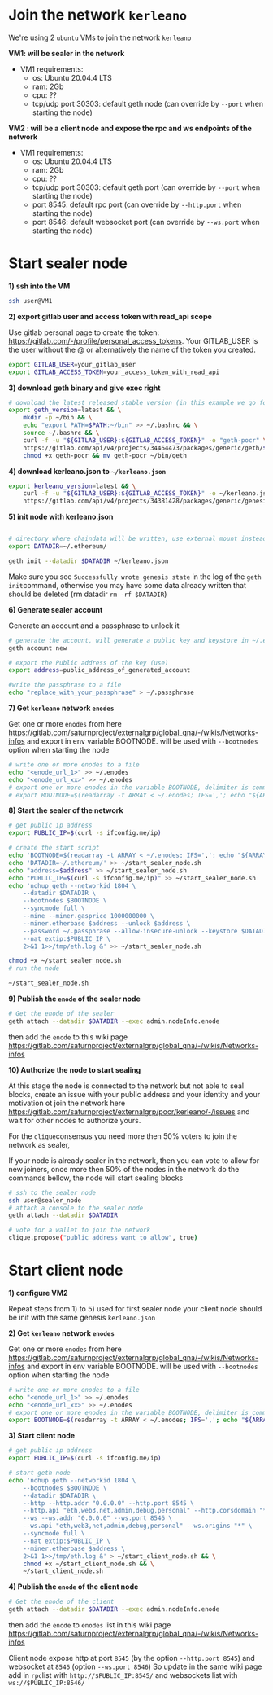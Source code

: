 # Join the network `kerleano`

We're using 2 `ubuntu` VMs to join the network `kerleano`

**VM1: will be sealer in the network**
- VM1 requirements: 
    * os: Ubuntu 20.04.4 LTS
    * ram: 2Gb
    * cpu: ??
    * tcp/udp port 30303: default geth node (can override by `--port` when starting the node)

**VM2 : will be a client node and expose the rpc and ws endpoints of the network**
- VM1 requirements: 
    * os: Ubuntu 20.04.4 LTS
    * ram: 2Gb
    * cpu: ??
    * tcp/udp port 30303: default geth port (can override by `--port` when starting the node)
    * port 8545: default rpc port (can override by `--http.port` when starting the node)
    * port 8546: default websocket port (can override by `--ws.port` when starting the node)

# Start sealer node

**1) ssh into the VM**

```sh
ssh user@VM1
```
 
**2) export gitlab user and access token with read_api scope**<br>

Use gitlab personal page to create the token: https://gitlab.com/-/profile/personal_access_tokens.
Your GITLAB_USER is the user without the @ or alternatively the name of the token you created.

```sh
export GITLAB_USER=your_gitlab_user
export GITLAB_ACCESS_TOKEN=your_access_token_with_read_api
```

**3) download geth binary and give exec right**

```sh
# download the latest released stable version (in this example we go for `latest`)
export geth_version=latest && \
    mkdir -p ~/bin && \
    echo "export PATH=$PATH:~/bin" >> ~/.bashrc && \
    source ~/.bashrc && \
    curl -f -u "${GITLAB_USER}:${GITLAB_ACCESS_TOKEN}" -o "geth-pocr" \
    https://gitlab.com/api/v4/projects/34464473/packages/generic/geth/${geth_version}/geth && \
    chmod +x geth-pocr && mv geth-pocr ~/bin/geth
```

**4) download kerleano.json to `~/kerleano.json`**

```sh
export kerleano_version=latest && \
    curl -f -u "${GITLAB_USER}:${GITLAB_ACCESS_TOKEN}" -o ~/kerleano.json \
    https://gitlab.com/api/v4/projects/34381428/packages/generic/genesis/${kerleano_version}/kerleano.json
```


**5) init node with kerleano.json**

```sh

# directory where chaindata will be written, use external mount instead of ~/.ethereum/
export DATADIR=~/.ethereum/

geth init --datadir $DATADIR ~/kerleano.json
```

Make sure you see `Successfully wrote genesis state` in the log of the `geth init`command, otherwise you may have some data already written that should be deleted (rm datadir `rm -rf $DATADIR`)


**6) Generate sealer account**

Generate an account and a passphrase to unlock it
```sh
# generate the account, will generate a public key and keystore in ~/.ethereum/keystore/
geth account new

# export the Public address of the key (use)
export address=public_address_of_generated_account

#write the passphrase to a file
echo "replace_with_your_passphrase" > ~/.passphrase

```

**7) Get `kerleano` network `enodes`**

Get one or more `enodes` from here https://gitlab.com/saturnproject/externalgrp/global_qna/-/wikis/Networks-infos and export in env variable BOOTNODE.
will be used with `--bootnodes` option when starting the node

```sh
# write one or more enodes to a file 
echo "<enode_url_1>" >> ~/.enodes
echo "<enode_url_xx>" >> ~/.enodes
# export one or more enodes in the variable BOOTNODE, delimiter is comma`
# export BOOTNODE=$(readarray -t ARRAY < ~/.enodes; IFS=','; echo "${ARRAY[*]}")
```

**8) Start the sealer of the network**

```sh
# get public ip address
export PUBLIC_IP=$(curl -s ifconfig.me/ip)

# create the start script
echo 'BOOTNODE=$(readarray -t ARRAY < ~/.enodes; IFS=','; echo "${ARRAY[*]}")' > ~/start_sealer_node.sh
echo 'DATADIR=~/.ethereum/' >> ~/start_sealer_node.sh
echo "address=$address" >> ~/start_sealer_node.sh
echo "PUBLIC_IP=$(curl -s ifconfig.me/ip)" >> ~/start_sealer_node.sh
echo 'nohup geth --networkid 1804 \
    --datadir $DATADIR \
    --bootnodes $BOOTNODE \
    --syncmode full \
    --mine --miner.gasprice 1000000000 \
    --miner.etherbase $address --unlock $address \
    --password ~/.passphrase --allow-insecure-unlock --keystore $DATADIR/keystore/ \
    --nat extip:$PUBLIC_IP \
    2>&1 1>>/tmp/eth.log &' >> ~/start_sealer_node.sh 

chmod +x ~/start_sealer_node.sh
# run the node

~/start_sealer_node.sh
```


**9) Publish the `enode` of the sealer node**

```sh
# Get the enode of the sealer
geth attach --datadir $DATADIR --exec admin.nodeInfo.enode
```

then add the `enode` to this wiki page https://gitlab.com/saturnproject/externalgrp/global_qna/-/wikis/Networks-infos

**10) Authorize the node to start sealing**

At this stage the node is connected to the network but not able to seal blocks, create an issue with your public address and your identity and your motivation ot join the network here https://gitlab.com/saturnproject/externalgrp/pocr/kerleano/-/issues and wait for other nodes to authorize yours.

For the `clique`consensus you need more then 50% voters to join the network as sealer,

If your node is already sealer in the network, then you can vote to allow for new joiners,
once more then 50% of the nodes in the network do the commands bellow, the node will start sealing blocks
```sh
# ssh to the sealer node
ssh user@sealer_node
# attach a console to the sealer node
geth attach --datadir $DATADIR

# vote for a wallet to join the network
clique.propose("public_address_want_to_allow", true)
```

# Start client node

**1) configure VM2**

Repeat steps from 1) to 5) used for first sealer node 
your client node should be init with the same genesis `kerleano.json`

**2) Get `kerleano` network `enodes`**

Get one or more `enodes` from here https://gitlab.com/saturnproject/externalgrp/global_qna/-/wikis/Networks-infos and export in env variable BOOTNODE.
will be used with `--bootnodes` option when starting the node

```sh
# write one or more enodes to a file 
echo "<enode_url_1>" >> ~/.enodes
echo "<enode_url_xx>" >> ~/.enodes
# export one or more enodes in the variable BOOTNODE, delimiter is comma`
export BOOTNODE=$(readarray -t ARRAY < ~/.enodes; IFS=','; echo "${ARRAY[*]}")
```

**3) Start client node**

```sh
# get public ip address
export PUBLIC_IP=$(curl -s ifconfig.me/ip)

# start geth node 
echo 'nohup geth --networkid 1804 \
    --bootnodes $BOOTNODE \
    --datadir $DATADIR \
    --http --http.addr "0.0.0.0" --http.port 8545 \
    --http.api "eth,web3,net,admin,debug,personal" --http.corsdomain "*" \
    --ws --ws.addr "0.0.0.0" --ws.port 8546 \
    --ws.api "eth,web3,net,admin,debug,personal" --ws.origins "*" \
    --syncmode full \
    --nat extip:$PUBLIC_IP \
    --miner.etherbase $address \
    2>&1 1>>/tmp/eth.log &' > ~/start_client_node.sh && \
    chmod +x ~/start_client_node.sh && \
    ~/start_client_node.sh
```

**4) Publish the `enode` of the client node**

```sh
# Get the enode of the client
geth attach --datadir $DATADIR --exec admin.nodeInfo.enode
```
then add the `enode` to `enodes` list in this wiki page https://gitlab.com/saturnproject/externalgrp/global_qna/-/wikis/Networks-infos

Client node expose http at port `8545` (by the option `--http.port 8545`) and websocket at `8546` (option `--ws.port 8546`)
So update in the same wiki page add in `rpc`list with `http://$PUBLIC_IP:8545/` and websockets list with `ws://$PUBLIC_IP:8546/`







